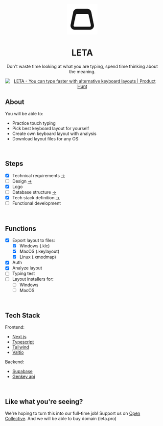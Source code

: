 <p align='center'>
  <img width='100' src='./docs/img/icon.png' />
  <h1 align='center'>LETA</h1>
  <p align='center'>
    Don't waste time looking at what you are typing, spend time thinking about the meaning.
  </p>
</p>

<p align='center'>
  <a href="https://www.producthunt.com/posts/leta?utm_source=badge-featured&utm_medium=badge&utm_souce=badge-leta" target="_blank"><img src="https://api.producthunt.com/widgets/embed-image/v1/featured.svg?post_id=363667&theme=neutral" alt="LETA - You&#0032;can&#0032;type&#0032;faster&#0032;with&#0032;alternative&#0032;keyboard&#0032;layouts | Product Hunt" style="width: 250px; height: 54px;" width="250" height="54" /></a>
</p>


## About

You will be able to:
- Practice touch typing
- Pick best keyboard layout for yourself
- Create own keyboard layout with analysis
- Download layout files for any OS

<br/>

## Steps

- [x] Technical requirements [->](./docs/mds/tech-requirements.md)
- [ ] Design [->](https://www.figma.com/file/CIx1UK6ndPDBPQL9wDGQA6/leta-design?node-id=0%3A1)
- [x] Logo
- [ ] Database structure [->](./docs/mds/db-structure.md)
- [x] Tech stack definition [->](./docs/mds/tech-stack.md)
- [ ] Functional development

<br/>

## Functions

- [x] Export layout to files:
  - [x] Windows (.klc)
  - [x] MacOS (.keylayout)
  - [x] Linux (.xmodmap)
- [x] Auth
- [x] Analyze layout
- [ ] Typing test
- [ ] Layout installers for:
  - [ ] Windows
  - [ ] MacOS

<br/>

## Tech Stack

Frontend:
- [Next.js](https://nextjs.org/learn/basics/create-nextjs-app/setup)
- [Typescript](https://nextjs.org/learn/excel/typescript/create-tsconfig)
- [Tailwind](https://tailwindcss.com/docs/installation/framework-guides)
- [Valtio](https://valtio.pmnd.rs/)

Backend:
- [Supabase](https://app.supabase.com/)
- [Genkey api](https://github.com/roman-koshchei/genkey-api)

<br/>

## Like what you're seeing?

We're hoping to turn this into our full-time job! Support us on [Open Collective](https://opencollective.com/paragoda). And we will be able to buy domain (leta.pro)
